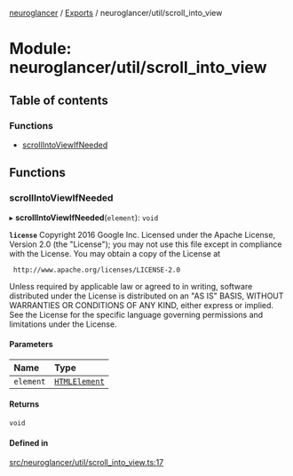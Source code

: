 [neuroglancer](../README.md) / [Exports](../modules.md) / neuroglancer/util/scroll\_into\_view

# Module: neuroglancer/util/scroll\_into\_view

## Table of contents

### Functions

- [scrollIntoViewIfNeeded](neuroglancer_util_scroll_into_view.md#scrollintoviewifneeded)

## Functions

### scrollIntoViewIfNeeded

▸ **scrollIntoViewIfNeeded**(`element`): `void`

**`license`**
Copyright 2016 Google Inc.
Licensed under the Apache License, Version 2.0 (the "License");
you may not use this file except in compliance with the License.
You may obtain a copy of the License at

     http://www.apache.org/licenses/LICENSE-2.0

Unless required by applicable law or agreed to in writing, software
distributed under the License is distributed on an "AS IS" BASIS,
WITHOUT WARRANTIES OR CONDITIONS OF ANY KIND, either express or implied.
See the License for the specific language governing permissions and
limitations under the License.

#### Parameters

| Name | Type |
| :------ | :------ |
| `element` | [`HTMLElement`](main_module._internal_.md#htmlelement) |

#### Returns

`void`

#### Defined in

[src/neuroglancer/util/scroll_into_view.ts:17](https://github.com/ActiveBrainAtlas2/neuroglancer/blob/034b457d/src/neuroglancer/util/scroll_into_view.ts#L17)

